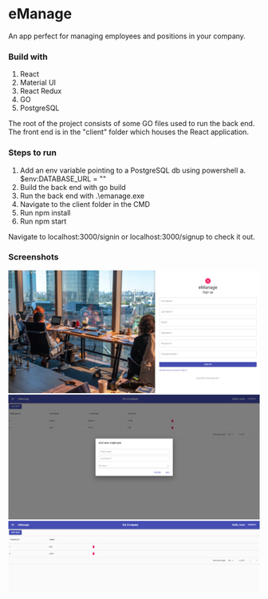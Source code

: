 # eManage

An app perfect for managing employees and positions in your company.

### Build with

1. React
2. Material UI
3. React Redux
4. GO
5. PostgreSQL

The root of the project consists of some GO files used to run the back end. The front end is in the "client" folder which houses the React application.

### Steps to run

1. Add an env variable pointing to a PostgreSQL db using powershell
   a. $env:DATABASE_URL = ""
2. Build the back end with go build
3. Run the back end with .\emanage.exe
4. Navigate to the client folder in the CMD
5. Run npm install
6. Run npm start

Navigate to localhost:3000/signin or localhost:3000/signup to check it out.

### Screenshots

![sign up page](signup.PNG)
![add employee dialog](addemployee.PNG)
![list of postions](positionslist.PNG)

